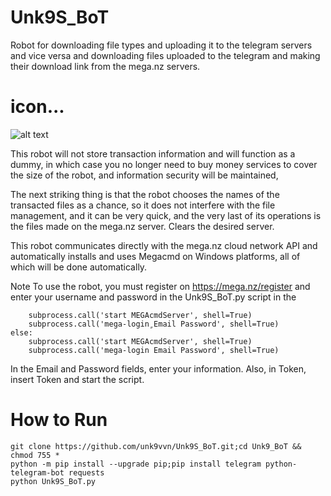 # Unk9S_BoT
Robot for downloading file types and uploading it to the telegram servers and vice versa and downloading files uploaded to the telegram and making their download link from the mega.nz servers.

# icon...

![alt text][logo]

[logo]: https://raw.githubusercontent.com/unk9vvn/Unk9S_BoT/master/icon.jpg "Logo Title Text 2"





This robot will not store transaction information and will function as a dummy, in which case you no longer need to buy money services to cover the size of the robot, and information security will be maintained,

The next striking thing is that the robot chooses the names of the transacted files as a chance, so it does not interfere with the file management, and it can be very quick, and the very last of its operations is the files made on the mega.nz server. Clears the desired server.

This robot communicates directly with the mega.nz cloud network API and automatically installs and uses Megacmd on Windows platforms, all of which will be done automatically.

Note To use the robot, you must register on https://mega.nz/register and enter your username and password in the Unk9S_BoT.py script in the

        subprocess.call('start MEGAcmdServer', shell=True)
        subprocess.call('mega-login ٍEmail Password', shell=True)
    else:
        subprocess.call('start MEGAcmdServer', shell=True)
        subprocess.call('mega-login Email Password', shell=True)
        
In the Email and Password fields, enter your information. Also, in Token, insert Token and start the script.


# How to Run
```
git clone https://github.com/unk9vvn/Unk9S_BoT.git;cd Unk9_BoT && chmod 755 *
python -m pip install --upgrade pip;pip install telegram python-telegram-bot requests
python Unk9S_BoT.py
```
